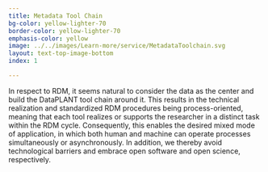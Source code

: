```yaml
---
title: Metadata Tool Chain
bg-color: yellow-lighter-70
border-color: yellow-lighter-70
emphasis-color: yellow
image: ../../images/Learn-more/service/MetadataToolchain.svg
layout: text-top-image-bottom
index: 1

---
```


In respect to RDM, it seems natural to consider the data as the center and build the DataPLANT tool chain around it. This results in the technical realization and standardized RDM procedures being process-oriented, meaning that each tool realizes or supports the researcher in a distinct task within the RDM cycle. Consequently, this enables the desired mixed mode of application, in which both human and machine can operate processes simultaneously or asynchronously. In addition, we thereby avoid technological barriers and embrace open software and open science, respectively. 
